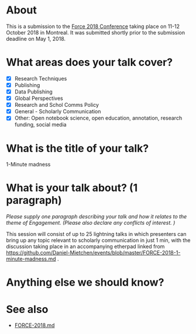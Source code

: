 # About

This is a submission to the [Force 2018 Conference](https://www.force11.org/meetings/force2018) taking place on 11-12 October 2018 in Montreal. It was submitted shortly prior to the submission deadline on May 1, 2018.

# What areas does your talk cover?

- [X] Research Techniques
- [X] Publishing
- [X] Data Publishing
- [X] Global Perspectives
- [X] Research and Schol Comms Policy
- [X] General - Scholarly Communication
- [X] Other: Open notebook science, open education, annotation, research funding, social media

# What is the title of your talk?

1-Minute madness

# What is your talk about? (1 paragraph)

*Please supply one paragraph describing your talk and how it relates to the theme of Engagement. (Please also declare any conflicts of interest. )*

This session will consist of up to 25 lightning talks in which presenters can bring up any topic relevant to scholarly communication in just 1 min, with the discussion taking place in an accompanying etherpad linked from https://github.com/Daniel-Mietchen/events/blob/master/FORCE-2018-1-minute-madness.md .

# Anything else we should know? 

# See also 

* [FORCE-2018.md](FORCE-2018.md)
